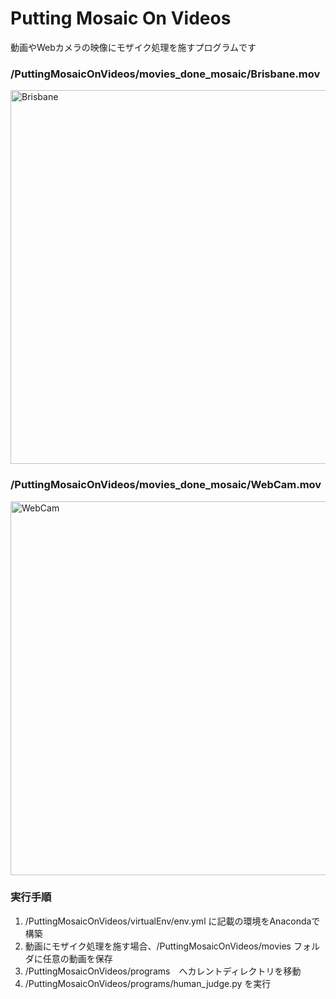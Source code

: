 <h1>Putting Mosaic On Videos</h1>
  <p>動画やWebカメラの映像にモザイク処理を施すプログラムです</p>

<h3>/PuttingMosaicOnVideos/movies_done_mosaic/Brisbane.mov</h3>
<img width="598" alt="Brisbane" src="https://user-images.githubusercontent.com/64422386/100966345-0287de00-3570-11eb-949f-58b47b95833d.png">

<h3>/PuttingMosaicOnVideos/movies_done_mosaic/WebCam.mov</h3>
<img width="598" alt="WebCam" src="https://user-images.githubusercontent.com/64422386/100966599-ab363d80-3570-11eb-8bf7-9463be411313.png">

<h3>実行手順</h3>
<ol>
  <li>/PuttingMosaicOnVideos/virtualEnv/env.yml に記載の環境をAnacondaで構築</li>
  <li>動画にモザイク処理を施す場合、/PuttingMosaicOnVideos/movies フォルダに任意の動画を保存</li>
  <li>/PuttingMosaicOnVideos/programs　へカレントディレクトリを移動</li>
  <li>/PuttingMosaicOnVideos/programs/human_judge.py を実行</li>
</ol>
